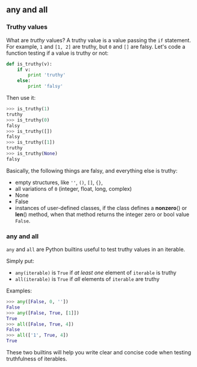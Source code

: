 ## any and all

### Truthy values

What are *truthy* values? A truthy value is a value passing the `if` statement.
For example, `1` and `[1, 2]` are truthy, but `0` and `[]` are falsy. Let's code
a function testing if a value is truthy or not:
```python
def is_truthy(v):
    if v:
        print 'truthy'
    else:
        print 'falsy'
```
Then use it:
```python
>>> is_truthy(1)
truthy
>>> is_truthy(0)
falsy
>>> is_truthy([])
falsy
>>> is_truthy([1])
truthy
>>> is_truthy(None)
falsy
```
Basically, the following things are falsy, and everything else is truthy:
* empty structures, like `''`, `()`, `[]`, `{}`,
* all variations of `0` (integer, float, long, complex)
* None
* False
* instances of user-defined classes, if the class defines a __nonzero__() or __len__() method, when that method returns the integer zero or bool value `False`.

### any and all

`any` and `all` are Python builtins useful to test truthy values in an iterable.

Simply put:
* `any(iterable)` is `True` if *at least one* element of `iterable` is truthy
* `all(iterable)` is `True` if *all* elements of `iterable` are truthy

Examples:
```python
>>> any([False, 0, ''])
False
>>> any([False, True, [1]])
True
>>> all([False, True, 4])
False
>>> all(['1', True, 4])
True
```

These two builtins will help you write clear and concise code when testing truthfulness of iterables.


